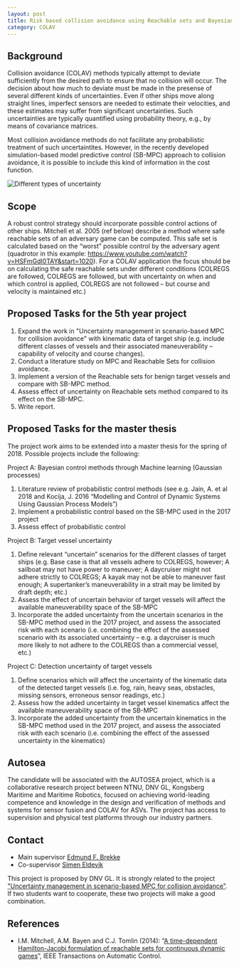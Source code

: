 ```yaml
---
layout: post
title: Risk based collision avoidance using Reachable sets and Bayesian methods 
category: COLAV
---
```

## Background
Collision avoidance (COLAV) methods typically attempt to deviate sufficiently from the desired path to ensure that no collision will occur. The decision about how much to deviate must be made in the presense of several different kinds of uncertainties. Even if other ships move along straight lines, imperfect sensors are needed to estimate their velocities, and these estimates may suffer from significant uncertainties. Such uncertainties are typically quantified using probability theory, e.g., by means of covariance matrices.

Most collision avoidance methods do not facilitate any probabilistic treatment of such uncertaintites. However, in the recently developed simulation-based model predictive control (SB-MPC) approach to collision avoidance, it is possible to include this kind of information in the cost function. 

![Different types of uncertainty]({{site.url}}/assets/uncertainties.png)

## Scope

A robust control strategy should incorporate possible control actions of other ships. Mitchell et al. 2005 (ref below) describe a method where safe reachable sets of an adversary game can be computed. This safe set is calculated based on the “worst” possible control by the adversary agent (quadrotor in this example: <a href="https://www.youtube.com/watch?v=HSFmGdI0TAY&start=1020">https://www.youtube.com/watch?v=HSFmGdI0TAY&start=1020</a>). For a COLAV application the focus should be on calculating the safe reachable sets under different conditions (COLREGS are followed, COLREGS are followed, but with uncertainty on when and which control is applied, COLREGS are not followed – but course and velocity is maintained etc.)

## Proposed Tasks for the 5th year project

1. Expand the work in "Uncertainty management in scenario-based MPC for collision avoidance" with kinematic data of target ship (e.g. include different classes of vessels and their associated maneuverability – capability of velocity and course changes).
2. Conduct a literature study on MPC and Reachable Sets for collision avoidance.
3. Implement a version of the Reachable sets for benign target vessels and compare with SB-MPC method.
4. Assess effect of uncertainty on Reachable sets method compared to its effect on the SB-MPC.
5. Write report. 

## Proposed Tasks for the master thesis

The project work aims to be extended into a master thesis for the spring of 2018.  Possible projects include the following:

Project A: Bayesian control methods through Machine learning (Gaussian processes)
1. Literature review of probabilistic control methods (see e.g. Jain, A. et al 2018 and Kocija, J. 2016 “Modelling and Control of Dynamic Systems Using Gaussian Process Models”)
2. Implement a probabilistic control based on the SB-MPC used in the 2017 project
3. Assess effect of probabilistic control

Project B: Target vessel uncertainty
1. Define relevant “uncertain” scenarios for the different classes of target ships (e.g. Base case is that all vessels adhere to COLREGS, however; A sailboat may not have power to maneuver; A daycruiser might not adhere strictly to COLREGS; A kayak may not be able to maneuver fast enough; A supertanker’s maneuverability in a strait may be limited by draft depth; etc.)
2. Assess the effect of uncertain behavior of target vessels will affect the available maneuverability space of the SB-MPC
3. Incorporate the added uncertainty from the uncertain scenarios in the SB-MPC method used in the 2017 project, and assess the associated risk with each scenario (i.e. combining the effect of the assessed scenario with its associated uncertainty – e.g. a daycruiser is much more likely to not adhere to the COLREGS than a commercial vessel, etc.)

Project C: Detection uncertainty of target vessels
1. Define scenarios which will affect the uncertainty of the kinematic data of the detected target vessels (i.e. fog, rain, heavy seas, obstacles, missing sensors, erroneous sensor readings, etc.)
2. Assess how the added uncertainty in target vessel kinematics affect the available maneuverability space of the SB-MPC
3. Incorporate the added uncertainty from the uncertain kinematics in the SB-MPC method used in the 2017 project, and assess the associated risk with each scenario (i.e. combining the effect of the assessed uncertainty in the kinematics)

## Autosea
The candidate will be associated with the AUTOSEA project, which is a collaborative research project between NTNU, DNV GL, Kongsberg Maritime and Maritime Robotics, focused on achieving world-leading competence and knowledge in the design and verification of methods and systems for sensor fusion and COLAV for ASVs. The project has access to supervision and physical test platforms through our industry partners.

## Contact
* Main supervisor [Edmund F. Brekke](http://www.ntnu.no/ansatte/edmundfo)
* Co-supervisor [Simen Eldevik](Simen.Eldevik@dnvgl.com)

This project is proposed by DNV GL. It is strongly related to the project <a href="http://autosea.github.io/colav/2017/04/19/uncertainty-management/">"Uncertainty management in scenario-based MPC for collision avoidance"</a>. If two students want to cooperate, these two projects will make a good combination.

## References

* I.M. Mitchell, A.M. Bayen and C.J. Tomlin (2014): “[A time-dependent Hamilton-Jacobi formulation of reachable sets for continuous dynamic games](https://ieeexplore.ieee.org/document/1463302/)”, IEEE Transactions on Automatic Control.
